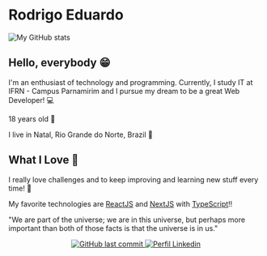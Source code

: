 # Rodrigo Eduardo

![My GitHub stats](https://github-readme-stats.vercel.app/api?username=rodrigoeduardo&show_icons=true&include_all_commits=true&count_private=true&theme=github_dark&hide=issues)

## Hello, everybody 😁

I'm an enthusiast of technology and programming. Currently, I study IT at IFRN - Campus Parnamirim and I pursue my dream to be a great Web Developer! 💻

18 years old 🤠

I live in Natal, Rio Grande do Norte, Brazil 🌴

## What I Love 💜

I really love challenges and to keep improving and learning new stuff every time! 🚀

My favorite technologies are [ReactJS](https://reactjs.org) and [NextJS](https://nextjs.org) with [TypeScript](https://www.typescriptlang.org/)!!

"We are part of the universe; we are in this universe, but perhaps more important than both of those facts is that the universe is in us."

<div align="center">
  <a href="mailto:rodrigoeduardodb1@gmail.com">
    <img alt="GitHub last commit" src="https://img.shields.io/badge/Gmail-D14836?style=for-the-badge&logo=gmail&logoColor=white" />
  </a>
  <a href="https://www.linkedin.com/in/rodrigoedb">
    <img alt="Perfil Linkedin" src="https://img.shields.io/badge/LinkedIn-0077B5?style=for-the-badge&logo=linkedin&logoColor=white" />
  </a>
</div>
